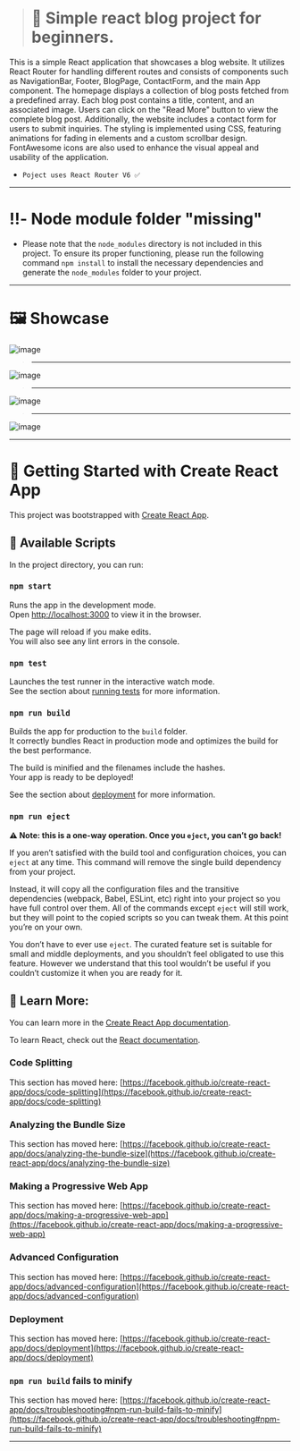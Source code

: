 ># 🌄 Simple react blog project for beginners. 

This is a simple React application that showcases a blog website. It utilizes React Router for handling different routes and consists of components such as NavigationBar, Footer, BlogPage, ContactForm, and the main App component. The homepage displays a collection of blog posts fetched from a predefined array. Each blog post contains a title, content, and an associated image. Users can click on the "Read More" button to view the complete blog post. Additionally, the website includes a contact form for users to submit inquiries. The styling is implemented using CSS, featuring animations for fading in elements and a custom scrollbar design. FontAwesome icons are also used to enhance the visual appeal and usability of the application.

- `Poject uses React Router V6 ✅`
__________________________________

# ‼️- Node module folder "missing"

- Please note that the `node_modules` directory is not included in this project. To ensure its proper functioning, please run the following command `npm install` to install the necessary dependencies and generate the `node_modules` folder to your project.

__________________________________

# 🖼️ Showcase
![image](https://github.com/FIMARx/Simple-react-blog/assets/69573290/22601df1-a03b-4bb8-9a58-eb425c6e5ac0)
> __________________________________
![image](https://github.com/FIMARx/Simple-react-blog/assets/69573290/d36a8aeb-b924-4709-94a6-92da76cb2175)
> __________________________________
![image](https://github.com/FIMARx/Simple-react-blog/assets/69573290/5f1ee646-25df-4b6a-94be-3c27ddfbd591)
> __________________________________
![image](https://github.com/FIMARx/Simple-react-blog/assets/69573290/c316a4a8-b57b-485b-956b-e5e2a6a05789)
__________________________________

# 📖 Getting Started with Create React App
This project was bootstrapped with [Create React App](https://github.com/facebook/create-react-app).

## 📜 Available Scripts

In the project directory, you can run:

### `npm start`

Runs the app in the development mode.\
Open [http://localhost:3000](http://localhost:3000) to view it in the browser.

The page will reload if you make edits.\
You will also see any lint errors in the console.

### `npm test`

Launches the test runner in the interactive watch mode.\
See the section about [running tests](https://facebook.github.io/create-react-app/docs/running-tests) for more information.

### `npm run build`

Builds the app for production to the `build` folder.\
It correctly bundles React in production mode and optimizes the build for the best performance.

The build is minified and the filenames include the hashes.\
Your app is ready to be deployed!

See the section about [deployment](https://facebook.github.io/create-react-app/docs/deployment) for more information.

### `npm run eject`

**⚠️ Note: this is a one-way operation. Once you `eject`, you can’t go back!**

If you aren’t satisfied with the build tool and configuration choices, you can `eject` at any time. This command will remove the single build dependency from your project.

Instead, it will copy all the configuration files and the transitive dependencies (webpack, Babel, ESLint, etc) right into your project so you have full control over them. All of the commands except `eject` will still work, but they will point to the copied scripts so you can tweak them. At this point you’re on your own.

You don’t have to ever use `eject`. The curated feature set is suitable for small and middle deployments, and you shouldn’t feel obligated to use this feature. However we understand that this tool wouldn’t be useful if you couldn’t customize it when you are ready for it.

## 📃 Learn More:

You can learn more in the [Create React App documentation](https://facebook.github.io/create-react-app/docs/getting-started).

To learn React, check out the [React documentation](https://reactjs.org/).

### Code Splitting

This section has moved here: [https://facebook.github.io/create-react-app/docs/code-splitting](https://facebook.github.io/create-react-app/docs/code-splitting)

### Analyzing the Bundle Size

This section has moved here: [https://facebook.github.io/create-react-app/docs/analyzing-the-bundle-size](https://facebook.github.io/create-react-app/docs/analyzing-the-bundle-size)

### Making a Progressive Web App

This section has moved here: [https://facebook.github.io/create-react-app/docs/making-a-progressive-web-app](https://facebook.github.io/create-react-app/docs/making-a-progressive-web-app)

### Advanced Configuration

This section has moved here: [https://facebook.github.io/create-react-app/docs/advanced-configuration](https://facebook.github.io/create-react-app/docs/advanced-configuration)

### Deployment

This section has moved here: [https://facebook.github.io/create-react-app/docs/deployment](https://facebook.github.io/create-react-app/docs/deployment)

### `npm run build` fails to minify

This section has moved here: [https://facebook.github.io/create-react-app/docs/troubleshooting#npm-run-build-fails-to-minify](https://facebook.github.io/create-react-app/docs/troubleshooting#npm-run-build-fails-to-minify)
__________________________________
